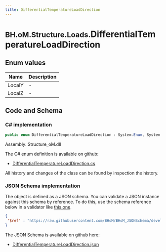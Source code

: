 ```yaml
---
title: DifferentialTemperatureLoadDirection
---
```


# <small>BH.oM.Structure.Loads.</small>**DifferentialTemperatureLoadDirection**



## Enum values

| Name            | Description                                                    |
|-----------------|----------------------------------------------------------------|
| LocalY |  -  |
| LocalZ |  -  |


## Code and Schema

### C# implementation

``` C# title="C#"
public enum DifferentialTemperatureLoadDirection : System.Enum, System.ValueType, System.IComparable, System.ISpanFormattable, System.IFormattable, System.IConvertible
```

Assembly: Structure_oM.dll

The C# enum definition is available on github:

- [DifferentialTemperatureLoadDirection.cs](https://github.com/BHoM/BHoM/blob/develop/Structure_oM/Loads\Enums\DifferentialTemperatureLoadDirection.cs)

All history and changes of the class can be found by inspection the history.
### JSON Schema implementation

The object is defined as a JSON schema. You can validate a JSON instance against this schema by reference. To do this, use the schema reference below in a validator like [this one](https://www.jsonschemavalidator.net/).

``` json title="JSON Schema"
{
 "$ref" : "https://raw.githubusercontent.com/BHoM/BHoM_JSONSchema/develop/Structure_oM/Loads/DifferentialTemperatureLoadDirection.json"
}
```

The JSON Schema is available on github here:

- [DifferentialTemperatureLoadDirection.json](https://github.com/BHoM/BHoM_JSONSchema/blob/develop/Structure_oM/Loads/DifferentialTemperatureLoadDirection.json)
